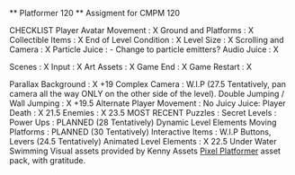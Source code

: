 ** Platformer 120 **
Assigment for CMPM 120

CHECKLIST
Player Avatar Movement : X
Ground and Platforms : X
Collectible Items : X
End of Level Condition : X
Level Size : X
Scrolling and Camera : X
Particle Juice : - Change to particle emitters?
Audio Juice : X

Scenes : X
Input : X
Art Assets : X
Game End : X
Game Restart : X

Parallax Background : X +19
Complex Camera : W.I.P (27.5 Tentatively, pan camera all the way ONLY on the other side of the level).
Double Jumping / Wall Jumping : X +19.5
Alternate Player Movement : No
Juicy Juice: 
Player Death : X 21.5
Enemies : X 23.5 MOST RECENT
Puzzles :
Secret Levels : 
Power Ups : PLANNED (28 Tentatively)
Dynamic Level Elements
Moving Platforms : PLANNED (30 Tentatively)
Interactive Items : W.I.P Buttons, Levers (24.5 Tentatively)
Animated Level Elements : X 22.5
Under Water Swimming
Visual assets provided by Kenny Assets [Pixel Platformer](https://kenney.nl/assets/pixel-platformer) asset pack, with gratitude. 